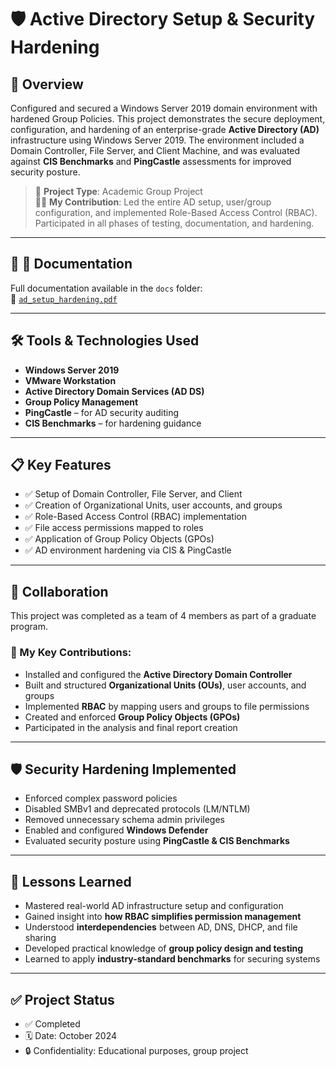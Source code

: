 # 🛡️ Active Directory Setup & Security Hardening

## 📌 Overview
Configured and secured a Windows Server 2019 domain environment with hardened Group Policies.
This project demonstrates the secure deployment, configuration, and hardening of an enterprise-grade **Active Directory (AD)** infrastructure using Windows Server 2019. The environment included a Domain Controller, File Server, and Client Machine, and was evaluated against **CIS Benchmarks** and **PingCastle** assessments for improved security posture.

> 💼 **Project Type**: Academic Group Project  
> 👩‍💻 **My Contribution**: Led the entire AD setup, user/group configuration, and implemented Role-Based Access Control (RBAC). Participated in all phases of testing, documentation, and hardening.

---

## 📎 📁 Documentation 
Full documentation available in the `docs` folder:  
📄 [`ad_setup_hardening.pdf`](./docs/Active_Directory_Environment_Setup_and_Hardening.pdf)

---

## 🛠️ Tools & Technologies Used
- **Windows Server 2019**
- **VMware Workstation**
- **Active Directory Domain Services (AD DS)**
- **Group Policy Management**
- **PingCastle** – for AD security auditing
- **CIS Benchmarks** – for hardening guidance

---

## 📋 Key Features

- ✅ Setup of Domain Controller, File Server, and Client
- ✅ Creation of Organizational Units, user accounts, and groups
- ✅ Role-Based Access Control (RBAC) implementation
- ✅ File access permissions mapped to roles
- ✅ Application of Group Policy Objects (GPOs)
- ✅ AD environment hardening via CIS & PingCastle

---
## 🤝 Collaboration

This project was completed as a team of 4 members as part of a graduate program.

### 👤 My Key Contributions:
- Installed and configured the **Active Directory Domain Controller**
- Built and structured **Organizational Units (OUs)**, user accounts, and groups
- Implemented **RBAC** by mapping users and groups to file permissions
- Created and enforced **Group Policy Objects (GPOs)**
- Participated in the analysis and final report creation

---

## 🛡️ Security Hardening Implemented

- Enforced complex password policies
- Disabled SMBv1 and deprecated protocols (LM/NTLM)
- Removed unnecessary schema admin privileges
- Enabled and configured **Windows Defender**
- Evaluated security posture using **PingCastle & CIS Benchmarks**

---

## 📘 Lessons Learned

- Mastered real-world AD infrastructure setup and configuration
- Gained insight into **how RBAC simplifies permission management**
- Understood **interdependencies** between AD, DNS, DHCP, and file sharing
- Developed practical knowledge of **group policy design and testing**
- Learned to apply **industry-standard benchmarks** for securing systems

---

## ✅ Project Status
- ✅ Completed  
- 🗓️ Date: October 2024  
- 🔒 Confidentiality: Educational purposes, group project  
